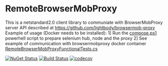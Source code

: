 # RemoteBrowserMobProxy

This is a netstandard2.0 client library to communiate with BrowserMobProxy server API described at https://github.com/lightbody/browsermob-proxy
Example of usage (Docker needs to be installed):
1] Run the [compose.ps1](./compose.ps1) powerhell script to prepare selenium hub, node and the proxy
2] See example of communication with browsermobproxy docker container [RemoteBrowserMobProxyFunctionalTests.cs](./RemoteBrowserMobProxy.Tests/RemoteBrowserMobProxyFunctionalTests.cs)

[![NuGet Status](http://nugetstatus.com/RemoteBrowserMobProxy.png)](http://nugetstatus.com/packages/RemoteBrowserMobProxy)
[![Build Status](https://ci.appveyor.com/api/projects/status/ur3s4k4d80i0nphb/branch/master?svg=true)](https://ci.appveyor.com/project/tmulkern/remotebrowsermobproxy/branch/master)
[![codecov](https://codecov.io/gh/tmulkern/RemoteBrowserMobProxy/branch/master/graph/badge.svg)](https://codecov.io/gh/tmulkern/RemoteBrowserMobProxy)
